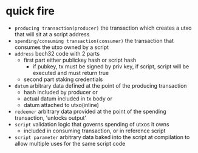 # quick fire
- `producing transaction(producer)` the transaction which creates a utxo that will sit at a script address  
- `spending/consuming transaction(consumer)` the transaction that consumes the utxo owned by a script  
- `address` bech32 code with 2 parts
    - first part either publickey hash or script hash
        - if pubkey, tx must be signed by priv key, if script, script will be executed and must return true
    - second part staking credentials
- `datum` arbitrary data defined at the point of the producing transaction
    - hash included by producer or
    - actual datum included in tx body or
    - datum attached to utxo(inline)
- `redeemer` arbitrary data provided at the point of the spending transaction, 'unlocks output'
- `script` validation logic that governs spending of utxos it owns
    - included in consuming transaction, or in reference script
- `script parameter` arbitrary data baked into the script at compilation to allow multiple uses for the same script code
